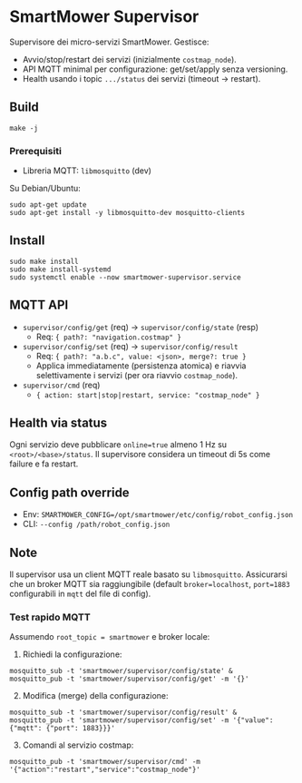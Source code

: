 # SmartMower Supervisor

Supervisore dei micro-servizi SmartMower. Gestisce:
- Avvio/stop/restart dei servizi (inizialmente `costmap_node`).
- API MQTT minimal per configurazione: get/set/apply senza versioning.
- Health usando i topic `.../status` dei servizi (timeout → restart).

## Build

```
make -j
```

### Prerequisiti
- Libreria MQTT: `libmosquitto` (dev)

Su Debian/Ubuntu:
```
sudo apt-get update
sudo apt-get install -y libmosquitto-dev mosquitto-clients
```

## Install

```
sudo make install
sudo make install-systemd
sudo systemctl enable --now smartmower-supervisor.service
```

## MQTT API
- `supervisor/config/get` (req) → `supervisor/config/state` (resp)
  - Req: `{ path?: "navigation.costmap" }`
- `supervisor/config/set` (req) → `supervisor/config/result`
  - Req: `{ path?: "a.b.c", value: <json>, merge?: true }`
  - Applica immediatamente (persistenza atomica) e riavvia selettivamente i servizi (per ora riavvio `costmap_node`).
- `supervisor/cmd` (req)
  - `{ action: start|stop|restart, service: "costmap_node" }`

## Health via status
Ogni servizio deve pubblicare `online=true` almeno 1 Hz su `<root>/<base>/status`.
Il supervisore considera un timeout di 5s come failure e fa restart.

## Config path override
- Env: `SMARTMOWER_CONFIG=/opt/smartmower/etc/config/robot_config.json`
- CLI: `--config /path/robot_config.json`

## Note
Il supervisor usa un client MQTT reale basato su `libmosquitto`. Assicurarsi che un broker MQTT sia raggiungibile (default `broker=localhost`, `port=1883` configurabili in `mqtt` del file di config).

### Test rapido MQTT
Assumendo `root_topic = smartmower` e broker locale:

1. Richiedi la configurazione:
```
mosquitto_sub -t 'smartmower/supervisor/config/state' &
mosquitto_pub -t 'smartmower/supervisor/config/get' -m '{}'
```
2. Modifica (merge) della configurazione:
```
mosquitto_sub -t 'smartmower/supervisor/config/result' &
mosquitto_pub -t 'smartmower/supervisor/config/set' -m '{"value": {"mqtt": {"port": 1883}}}'
```
3. Comandi al servizio costmap:
```
mosquitto_pub -t 'smartmower/supervisor/cmd' -m '{"action":"restart","service":"costmap_node"}'
```
